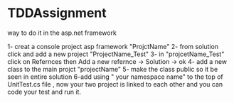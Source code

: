 # TDDAssignment


way to do it
in the asp.net framework

1- creat a console project asp framework "ProjctName"
2- from solution click and add a new project "ProjectName_Test"
3- in "projcetName_Test" click on Refernces then Add a new refernce -> Solution -> ok
4- add a new class to the main projct "projectName" 
5- make the class public so it be seen in entire solution
6-add using " your namespace name" to the top of UnitTest.cs file , now your two project is linked to each other and you can code your test and run it.
